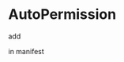 # AutoPermission

add 

> <activity android:name=".errorPermCheck.ErrorRecoveryActvity"/>
 
 in manifest
